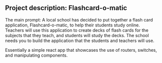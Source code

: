 ## Project description: Flashcard-o-matic
The main prompt:
A local school has decided to put together a flash card application, Flashcard-o-matic, to help their students study online. Teachers will use this application to create decks of flash cards for the subjects that they teach, and students will study the decks. The school needs you to build the application that the students and teachers will use.


Essentially a simple react app that showcases the use of routers, switches, and manipulating components. 
